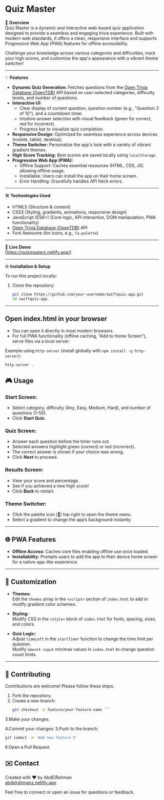 # Quiz Master

🚀 **Overview**  
Quiz Master is a dynamic and interactive web-based quiz application designed to provide a seamless and engaging trivia experience. Built with modern web standards, it offers a clean, responsive interface and supports Progressive Web App (PWA) features for offline accessibility.

Challenge your knowledge across various categories and difficulties, track your high scores, and customize the app's appearance with a vibrant theme switcher!

---

✨ **Features**

- **Dynamic Quiz Generation:** Fetches questions from the [Open Trivia Database (OpenTDB)](https://opentdb.com/) API based on user-selected categories, difficulty levels, and number of questions.
- **Interactive UI:**  
  - Clear display of current question, question number (e.g., "Question 3 of 10"), and a countdown timer.  
  - Intuitive answer selection with visual feedback (green for correct, red for incorrect).  
  - Progress bar to visualize quiz completion.
- **Responsive Design:** Optimized for seamless experience across devices (mobile, tablet, desktop).
- **Theme Switcher:** Personalize the app's look with a variety of vibrant gradient themes.
- **High Score Tracking:** Best scores are saved locally using `localStorage`.
- **Progressive Web App (PWA):**  
  - Offline Support: Caches essential resources (HTML, CSS, JS) allowing offline usage.  
  - Installable: Users can install the app on their home screen.  
  - Error Handling: Gracefully handles API fetch errors.

---

🛠️ **Technologies Used**

- HTML5 (Structure & content)
- CSS3 (Styling, gradients, animations, responsive design)
- JavaScript (ES6+) (Core logic, API interaction, DOM manipulation, PWA functionality)
- [Open Trivia Database (OpenTDB)](https://opentdb.com/) API
- Font Awesome (for icons, e.g., `fa-palette`)

---

🚀 **Live Demo**  
[https://quizmasterz.netlify.app/]

---

⚙️ **Installation & Setup**

To run this project locally:

1. Clone the repository:
   ```bash
   git clone https://github.com/your-username/swiftquiz-app.git
   cd swiftquiz-app
---
## Open index.html in your browser

- You can open it directly in most modern browsers.
- For full PWA functionality (offline caching, "Add to Home Screen"), serve files via a local server:

Example using `http-server` (install globally with `npm install -g http-server`):

```bash
http-server .
```

## 🎮 Usage

### Start Screen:
- Select category, difficulty (Any, Easy, Medium, Hard), and number of questions (1–50).
- Click **Start Quiz**.

### Quiz Screen:
- Answer each question before the timer runs out.
- Selected answers highlight green (correct) or red (incorrect).
- The correct answer is shown if your choice was wrong.
- Click **Next** to proceed.

### Results Screen:
- View your score and percentage.
- See if you achieved a new high score!
- Click **Back** to restart.

### Theme Switcher:
- Click the palette icon (🎨) top right to open the theme menu.
- Select a gradient to change the app’s background instantly.

---

## 🌐 PWA Features

- **Offline Access:** Caches core files enabling offline use once loaded.
- **Installability:** Prompts users to add the app to their device home screen for a native-app-like experience.

---

## 🎨 Customization

- **Themes:**  
  Edit the `themes` array in the `<script>` section of `index.html` to add or modify gradient color schemes.

- **Styling:**  
  Modify CSS in the `<style>` block of `index.html` for fonts, spacing, sizes, and colors.

- **Quiz Logic:**  
  Adjust `timeLeft` in the `startTimer` function to change the time limit per question.  
  Modify `amount-input` min/max values in `index.html` to change question count limits.

---

## 🤝 Contributing

Contributions are welcome! Please follow these steps:

1. Fork the repository.
2. Create a new branch:
   ```bash
   git checkout -b feature/your-feature-name ```

3.Make your changes.

4.Commit your changes:
5.Push to the branch:
```bash
git commit -m 'Add new feature X' 
```
6.Open a Pull Request.
## ✉️ Contact

Created with ❤️ by AbdElRahman  
[abdelrahmanz.netlify.app](https://abdelrahmanz.netlify.app)

Feel free to connect or open an issue for questions or feedback.
